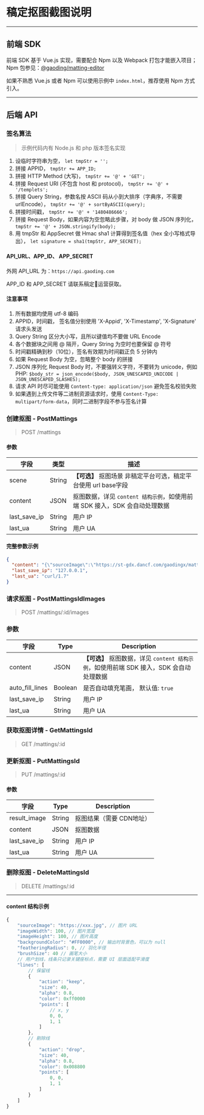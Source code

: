 # 稿定抠图截图说明

---

## 前端 SDK

前端 SDK 基于 Vue.js 实现，需要配合 Npm 以及 Webpack 打包才能嵌入项目；Npm 包参见：[@gaoding/matting-editor](https://www.npmjs.com/package/@gaoding/matting-editor)

如果不熟悉 Vue.js 或者 Npm 可以使用示例中 `index.html`，推荐使用 Npm 方式引入。

---

## 后端 API

### 签名算法

> 示例代码内有 Node.js 和 php 版本签名实现

1. 设临时字符串为空， `let tmpStr = '';`
2. 拼接 APPID， `tmpStr += APP_ID;`
3. 拼接 HTTP Method (大写)， `tmpStr += '@' + 'GET';`
4. 拼接 Request URI (不包含 host 和 protocol)， `tmpStr += '@' + '/templets';`
5. 拼接 Query String，参数名按 ASCII 码从小到大排序（字典序，不需要 urlEncode）， `tmpStr += '@' + sortByASCII(query);`
6. 拼接时间戳， `tmpStr += '@' + '1480486666';`
7. 拼接 Request Body，如果内容为空忽略此步骤，对 body 做 JSON 序列化， `tmpStr += '@' + JSON.stringify(body);`
8. 用 tmpStr 和 AppSecret 做 Hmac sha1 计算得到签名值（hex 全小写格式导出）， `let signature = sha1(tmpStr, APP_SECRET);`

#### API_URL、APP_ID、 APP_SECRET

外网 API_URL 为：`https://api.gaoding.com`

APP_ID 和 APP_SECRET 请联系稿定运营获取。

#### 注意事项

1. 所有数据均使用 utf-8 编码
2. APPID，时间戳， 签名值分别使用 'X-Appid', 'X-Timestamp', 'X-Signature' 请求头发送
3. Query String 区分大小写，且所以键值均不要做 URL Encode
4. 各个数据块之间用 @ 隔开，Query String 为空时也要保留 @ 符号
5. 时间戳精确到秒（10位），签名有效期为时间戳正负 5 分钟内
6. 如果 Request Body 为空，忽略整个 body 的拼接
7. JSON 序列化 Request Body 时，不要强转义字符，不要转为 unicode，例如 PHP: `$body_str = json_encode($body, JSON_UNESCAPED_UNICODE | JSON_UNESCAPED_SLASHES);`
8. 请求 API 时尽可能使用  `Content-type: application/json` 避免签名校验失败
9. 如果遇到上传文件等二进制资源请求时，使用 `Content-Type: multipart/form-data`，同时二进制字段不参与签名计算


### 创建抠图 - PostMattings

> POST /mattings

#### 参数

| 字段  | 类型 | 描述 |
|---------|-----------|--------------------------------------|
| scene | String  | **【可选】** 抠图场景 非稿定平台可选，稿定平台使用 url base字段 |
| content | JSON |  抠图数据，详见 `content 结构示例`，如使用前端 SDK 接入，SDK 会自动处理数据  |
| last_save_ip | String | 用户 IP |
| last_ua | String | 用户 UA |

#### 完整参数示例

``` json
{
  "content": "{\"sourceImage\":\"https://st-gdx.dancf.com/gaodingx/mattings/undefined/images/20180626-171051-2.png\",\"imageHeight\":0,\"imageWidth\":0,\"backgroundColor\":null,\"featheringRadius\":0,\"brushSize\":30,\"lines\":[]}",
  "last_save_ip": "127.0.0.1",
  "last_ua": "curl/1.7"
}
```

### 请求抠图 - PostMattingsIdImages

> POST /mattings/:id/images

### 参数

| 字段    | Type      | Description                          |
|---------|-----------|--------------------------------------|
| content | JSON | **【可选】** 抠图数据，详见 `content 结构示例`，如使用前端 SDK 接入，SDK 会自动处理数据 |
| auto_fill_lines | Boolean |  是否自动填充笔画， 默认值: `true` |
| last_save_ip | String |  用户 IP |
| last_ua | String |  用户 UA |

### 获取抠图详情 - GetMattingsId

> GET /mattings/:id

### 更新抠图 - PutMattingsId

> PUT /mattings/:id

#### 参数

| 字段    | Type      | Description                          |
|---------|-----------|--------------------------------------|
| result_image | String | 抠图结果（需要 CDN地址） |
| content | JSON | 抠图数据 |
| last_save_ip | String | 用户 IP |
| last_ua | String | 用户 UA |

### 删除抠图 - DeleteMattingsId

> DELETE /mattings/:id

----

#### content 结构示例

``` js
{
    "sourceImage": "https://xxx.jpg", // 图片 URL
    "imageWidth": 100, // 图片宽度
    "imageHeight": 100, // 图片高度
    "backgroundColor": "#FF0000", // 输出时背景色，可以为 null
    "featheringRadius": 0, // 羽化半径
    "brushSize": 40 // 画笔大小
    // 用户划线，线条只记录关键座标点，需要 UI 层面适配平滑度
    "lines": [
        // 保留线
        {
            "action": "keep",
            "size": 40,
            "alpha": 0.8,
            "color": 0xff0000
            "points": [
                // x, y
                0, 0,
                1, 1
            ]
        },
        // 剔除线
        {
            "action": "drop",
            "size": 40,
            "alpha": 0.8,
            "color": 0x008800
            "points": [
                0, 0,
                1, 1
            ]
        }
    ]
}
```
